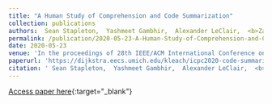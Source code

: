 ```yaml
---
title: "A Human Study of Comprehension and Code Summarization"
collection: publications
authors:  Sean Stapleton,  Yashmeet Gambhir,  Alexander LeClair,  <b>Zachary Eberhart</b>,  Westley Weimer,  Kevin Leach, and  Yu Huang
permalink: /publication/2020-05-23-A-Human-Study-of-Comprehension-and-Code-Summarization
date: 2020-05-23
venue: 'In the proceedings of 28th IEEE/ACM International Conference on Program Comprehension (ICPC&apos;20)'
paperurl: 'https://dijkstra.eecs.umich.edu/kleach/icpc2020-code-summarization.pdf'
citation: ' Sean Stapleton,  Yashmeet Gambhir,  Alexander LeClair,  <b>Zachary Eberhart</b>,  Westley Weimer,  Kevin Leach,  Yu Huang, &quot;A Human Study of Comprehension and Code Summarization.&quot; In the proceedings of 28th IEEE/ACM International Conference on Program Comprehension (ICPC&apos;20), 2020.'
---
```

[Access paper here](https://dijkstra.eecs.umich.edu/kleach/icpc2020-code-summarization.pdf){:target="_blank"}
